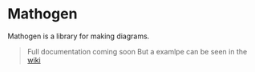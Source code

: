 # Mathogen

Mathogen is a library for making diagrams.

> Full documentation coming soon
> But a examlpe can be seen in the [wiki](https://github.com/YummyOreo/mathogen/wiki)
